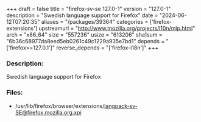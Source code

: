 +++
draft = false
title = "firefox-sv-se 127.0-1"
version = "127.0-1"
description = "Swedish language support for Firefox"
date = "2024-06-12T07:20:35"
aliases = "/packages/39364"
categories = ['firefox-extensions']
upstreamurl = "http://www.mozilla.org/projects/l10n/mlp.html"
arch = "x86_64"
size = "557236"
usize = "613206"
sha1sum = "6b36c68977da8eed5eb0261c49c1229a935e7bd1"
depends = "['firefox>=127.0.1']"
reverse_depends = "['firefox-i18n']"
+++
### Description: 
Swedish language support for Firefox

### Files: 
* /usr/lib/firefox/browser/extensions/langpack-sv-SE@firefox.mozilla.org.xpi
